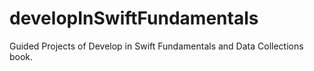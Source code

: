 # developInSwiftFundamentals
Guided Projects of Develop in Swift Fundamentals and Data Collections book.
